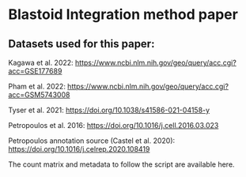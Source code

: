 # Blastoid Integration method paper


## Datasets used for this paper:

Kagawa et al. 2022: https://www.ncbi.nlm.nih.gov/geo/query/acc.cgi?acc=GSE177689

Pham et al. 2022: https://www.ncbi.nlm.nih.gov/geo/query/acc.cgi?acc=GSM5743008

Tyser et al. 2021: https://doi.org/10.1038/s41586-021-04158-y

Petropoulos et al. 2016: https://doi.org/10.1016/j.cell.2016.03.023

Petropoulos annotation source (Castel et al. 2020): https://doi.org/10.1016/j.celrep.2020.108419

The count matrix and metadata to follow the script are available here.

